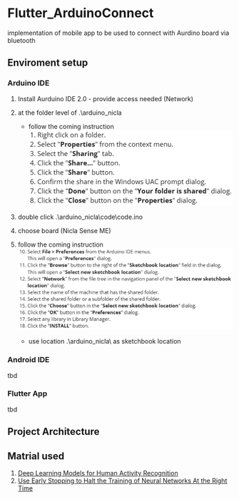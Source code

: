 # Flutter_ArduinoConnect
implementation of mobile app to be used to connect with Aurdino board via bluetooth

## Enviroment setup
### Arduino IDE
1. Install Aurduino IDE 2.0
        - provide access needed (Network)
2. at the folder level of .\arduino_nicla
    - follow the coming instruction ![image](__doc\sharing_prop.png)

2. double click .\arduino_nicla\code\code.ino
3. choose board (Nicla Sense ME)
4. follow the coming instruction ![image](__doc\sketchbook_loc.png)
    - use location .\arduino_nicla\ as sketchbook location


### Android IDE 
tbd

### Flutter App
tbd

## Project Architecture

## Matrial used

1. [Deep Learning Models for Human Activity Recognition](https://machinelearningmastery.com/deep-learning-models-for-human-activity-recognition/)
2. [Use Early Stopping to Halt the Training of Neural Networks At the Right Time](https://machinelearningmastery.com/how-to-stop-training-deep-neural-networks-at-the-right-time-using-early-stopping/)
